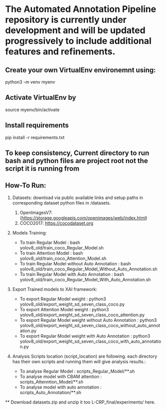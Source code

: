 # The Automated Annotation Pipeline repository is currently under development and will be updated progressively to include additional features and refinements.

## Create your own VirtualEnv environemnt using:
python3 -m venv myenv

## Activate VirtualEnv by
source myenv/bin/activate

## Install requirements 
pip install -r requirements.txt

## To keep consistency, Current directory to run bash and python files are project root not the script it is running from

## How-To Run:
   1. Datasets: download via public available links and setup paths in corresponding dataset python files in /datasets.
      1. OpenImagesV7: (https://storage.googleapis.com/openimages/web/index.html)
      2. COCO2017: https://cocodataset.org
      
   2. Models Training: 
      * To train Regular Model : bash yolov8_old/train_coco_Regular_Model.sh
      * To train Attention Model : bash yolov8_old/train_coco_Attention_Model.sh
      * To train Regular Model without Auto Annotation : bash yolov8_old/train_coco_Regular_Model_Without_Auto_Annotation.sh
      * To train Regular Model with Auto Annotation : bash yolov8_old/train_coco_Regular_Model_With_Auto_Annotation.sh
      
   3. Export Trained models to XAI framework:
      * To export Regular Model weight : python3 yolov8_old/export_weight_sd_seven_class_coco.py
      * To export Attention Model weight : python3 yolov8_old/export_weight_sd_seven_class_coco_attention.py
      * To export Regular Model weight without Auto Annotation : python3 yolov8_old/export_weight_sd_seven_class_coco_without_auto_annotation.py
      * To export Regular Model weight with Auto Annotation : python3 yolov8_old/export_weight_sd_seven_class_coco_with_auto_annotation.py
      
   4. Analysis Scripts location (script_location) are following. each directory has their own scripts and running them will give analysis results.:    
      * To analyse Regular Model : scripts_Regular_Model/**.sh
      * To analyse model with CBAM attention : scripts_Attenntion_Model/**.sh
      * To analyse model with auto annotation : scripts_Auto_Annotation/**.sh

** Download datasets.zip and unzip it too L-CRP_final/experiments/ here.
   
